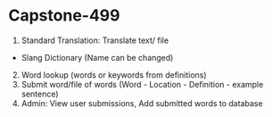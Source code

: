 # Capstone-499

1. Standard Translation: Translate text/ file
-  Slang Dictionary (Name can be changed)
2. Word lookup (words or keywords from definitions)
3. Submit word/file of words (Word - Location - Definition - example sentence)
4. Admin: View user submissions, Add submitted words to database
